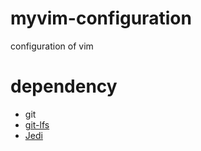 # myvim-configuration
configuration of vim

# dependency
- git
- [git-lfs](https://github.com/git-lfs/git-lfs)
- [Jedi](https://github.com/davidhalter/jedi)

